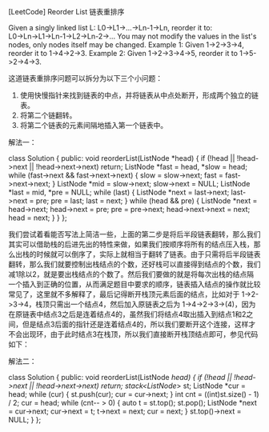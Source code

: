 [LeetCode] Reorder List 链表重排序 

 
Given a singly linked list L: L0→L1→…→Ln-1→Ln,
reorder it to: L0→Ln→L1→Ln-1→L2→Ln-2→…
You may not modify the values in the list's nodes, only nodes itself may be changed.
Example 1:
Given 1->2->3->4, reorder it to 1->4->2->3.
Example 2:
Given 1->2->3->4->5, reorder it to 1->5->2->4->3.
 
这道链表重排序问题可以拆分为以下三个小问题：
1. 使用快慢指针来找到链表的中点，并将链表从中点处断开，形成两个独立的链表。
2. 将第二个链翻转。
3. 将第二个链表的元素间隔地插入第一个链表中。
 
解法一：

class Solution {
public:
    void reorderList(ListNode *head) {
        if (!head || !head->next || !head->next->next) return;
        ListNode *fast = head, *slow = head;
        while (fast->next && fast->next->next) {
            slow = slow->next;
            fast = fast->next->next;
        }
        ListNode *mid = slow->next;
        slow->next = NULL;
        ListNode *last = mid, *pre = NULL;
        while (last) {
            ListNode *next = last->next;
            last->next = pre;
            pre = last;
            last = next;
        }
        while (head && pre) {
            ListNode *next = head->next;
            head->next = pre;
            pre = pre->next;
            head->next->next = next;
            head = next;
        }
    }
};

 
我们尝试着看能否写法上简洁一些，上面的第二步是将后半段链表翻转，那么我们其实可以借助栈的后进先出的特性来做，如果我们按顺序将所有的结点压入栈，那么出栈的时候就可以倒序了，实际上就相当于翻转了链表。由于只需将后半段链表翻转，那么我们就要控制出栈结点的个数，还好栈可以直接得到结点的个数，我们减1除以2，就是要出栈结点的个数了。然后我们要做的就是将每次出栈的结点隔一个插入到正确的位置，从而满足题目中要求的顺序，链表插入结点的操作就比较常见了，这里就不多解释了，最后记得断开栈顶元素后面的结点，比如对于 1->2->3->4，栈顶只需出一个结点4，然后加入原链表之后为 1->4->2->3->(4)，因为在原链表中结点3之后是连着结点4的，虽然我们将结点4取出插入到结点1和2之间，但是结点3后面的指针还是连着结点4的，所以我们要断开这个连接，这样才不会出现环，由于此时结点3在栈顶，所以我们直接断开栈顶结点即可，参见代码如下：
 
解法二：

class Solution {
public:
    void reorderList(ListNode *head) {
        if (!head || !head->next || !head->next->next) return;
        stack<ListNode*> st;
        ListNode *cur = head;
        while (cur) {
            st.push(cur);
            cur = cur->next;
        }
        int cnt = ((int)st.size() - 1) / 2;
        cur = head;
        while (cnt-- > 0) {
            auto t = st.top(); st.pop();
            ListNode *next = cur->next;
            cur->next = t;
            t->next = next;
            cur = next;
        }
        st.top()->next = NULL;
    }
};

 